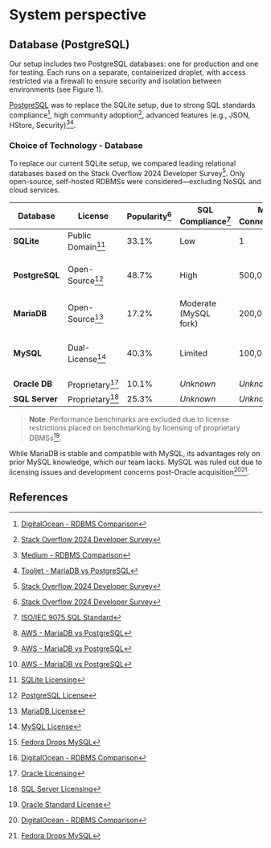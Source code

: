 # System perspective

## Database (PostgreSQL)

Our setup includes two PostgreSQL databases: one for production and one for testing. Each runs on a separate, containerized droplet, with access restricted via a firewall to ensure security and isolation between environments (see Figure 1).

[PostgreSQL](https://www.postgresql.org/) was to replace the SQLite setup, due to strong SQL standards compliance[^13], high community adoption[^1], advanced features (e.g., JSON, HStore, Security)[^12][^15].

### Choice of Technology - Database

To replace our current SQLite setup, we compared leading relational databases based on the Stack Overflow 2024 Developer Survey[^1]. Only open-source, self-hosted RDBMSs were considered—excluding NoSQL and cloud services.

| **Database**     | **License**         | **Popularity**[^1] | **SQL Compliance**[^10] | **Max Connections**[^11] | **Scaling**[^11]             | **Concurrency**[^11] | **Notes** |
|------------------|---------------------|---------------------|--------------------------|---------------------------|-------------------------------|----------------------|-----------|
| **SQLite**       | Public Domain[^2]   | 33.1%               | Low                      | 1                         | No                            | None                 | File-based, lightweight |
| **PostgreSQL**   | Open-Source[^3]     | 48.7%               | High                     | 500,000+                  | Yes (Citus, Postgres-XL)      | Excellent            | Strong standards, JSON/XML support |
| **MariaDB**      | Open-Source[^7]     | 17.2%               | Moderate (MySQL fork)    | 200,000+                  | Yes (Galera Cluster)          | Strong               | MySQL-compatible, stable |
| **MySQL**        | Dual-License[^4]    | 40.3%               | Limited                  | 100,000+                  | Yes (native sharding/replica) | Moderate             | Dropped by Fedora[^14], dev slowdown[^13] |
| **Oracle DB**    | Proprietary[^5]     | 10.1%               | *Unknown*                  | *Unknown*                   | *Unknown*                       | *Unknown*              | -|
| **SQL Server**   | Proprietary[^6]     | 25.3%               | *Unknown*                  | *Unknown*                   | *Unknown*                       | *Unknown*              | -         |

> **Note**: Performance benchmarks are excluded due to license restrictions placed on benchmarking by licensing of proprietary DBMSs[^9].

While MariaDB is stable and compatible with MySQL, its advantages rely on prior MySQL knowledge, which our team lacks. MySQL was ruled out due to licensing issues and development concerns post-Oracle acquisition[^13][^14].


## References
[^1]: [Stack Overflow 2024 Developer Survey](https://survey.stackoverflow.co/2024/technology#1-databases)  
[^2]: [SQLite Licensing](https://www.sqlite.org/copyright.html)  
[^3]: [PostgreSQL License](https://www.postgresql.org/about/licence/)  
[^4]: [MySQL License](https://www.mysql.com/about/legal/licensing/oem/)  
[^5]: [Oracle Licensing](https://www.oracle.com/a/ocom/docs/database-licensing-070584.pdf)  
[^6]: [SQL Server Licensing](https://www.microsoft.com/en-us/licensing/product-licensing/sql-server)  
[^7]: [MariaDB License](https://mariadb.com/kb/en/mariadb-licenses/)  
[^9]: [Oracle Standard License](https://www.oracle.com/downloads/licenses/standard-license.html)  
[^10]: [ISO/IEC 9075 SQL Standard](https://blog.ansi.org/sql-standard-iso-iec-9075-2023-ansi-x3-135/)  
[^11]: [AWS - MariaDB vs PostgreSQL](https://aws.amazon.com/compare/the-difference-between-mariadb-and-postgresql/#:~:text=MariaDB%20is%20a%20modified%20version,indexing%20for%20faster%20read%20performance.)  
[^12]: [Medium - RDBMS Comparison](https://medium.com/@peymaan.abedinpour/mariadb-vs-mysql-vs-postgresql-vs-sqlite-a-comprehensive-comparison-for-web-applications-0523cc3bc9d8)  
[^13]: [DigitalOcean - RDBMS Comparison](https://www.digitalocean.com/community/tutorials/sqlite-vs-mysql-vs-postgresql-a-comparison-of-relational-database-management-systems)  
[^14]: [Fedora Drops MySQL](https://fedoraproject.org/wiki/Features/ReplaceMySQLwithMariaDB)  
[^15]: [Tooljet - MariaDB vs PostgreSQL](https://blog.toolje)
